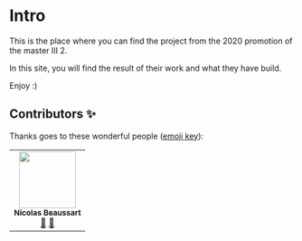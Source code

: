 # Intro

This is the place where you can find the project from the 2020 promotion of the master III 2.

In this site, you will find the result of their work and what they have build.

Enjoy :)


## Contributors ✨

Thanks goes to these wonderful people ([emoji key](https://allcontributors.org/docs/en/emoji-key)):

<!-- ALL-CONTRIBUTORS-LIST:START - Do not remove or modify this section -->
<!-- prettier-ignore-start -->
<!-- markdownlint-disable -->
<table>
  <tr>
    <td align="center"><a href="https://github.com/beaussan"><img src="https://avatars0.githubusercontent.com/u/7281023?v=4?s=100" width="100px;" alt=""/><br /><sub><b>Nicolas Beaussart</b></sub></a><br /><a href="#ideas-beaussan" title="Ideas, Planning, & Feedback">🤔</a> <a href="https://github.com/beaussan/2020-2021-master-projects/commits?author=beaussan" title="Documentation">📖</a></td>
  </tr>
</table>

<!-- markdownlint-restore -->
<!-- prettier-ignore-end -->

<!-- ALL-CONTRIBUTORS-LIST:END -->
